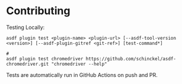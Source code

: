 # Contributing

Testing Locally:

```shell
asdf plugin test <plugin-name> <plugin-url> [--asdf-tool-version <version>] [--asdf-plugin-gitref <git-ref>] [test-command*]

#
asdf plugin test chromedriver https://github.com/schinckel/asdf-chromedriver.git "chromedriver --help"
```

Tests are automatically run in GitHub Actions on push and PR.
